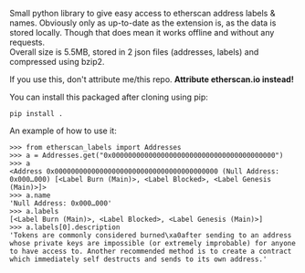 Small python library to give easy access to etherscan address labels & names. Obviously only as up-to-date as the extension is, as the data is stored locally. Though that does mean it works offline and without any requests. 
<br>Overall size is 5.5MB, stored in 2 json files (addresses, labels) and compressed using bzip2. 

If you use this, don't attribute me/this repo. **Attribute etherscan.io instead!**

You can install this packaged after cloning using pip:

```
pip install .
```

An example of how to use it:

```pycon
>>> from etherscan_labels import Addresses
>>> a = Addresses.get("0x0000000000000000000000000000000000000000")
>>> a
<Address 0x0000000000000000000000000000000000000000 (Null Address: 0x000…000) [<Label Burn (Main)>, <Label Blocked>, <Label Genesis (Main)>]>
>>> a.name
'Null Address: 0x000…000'
>>> a.labels
[<Label Burn (Main)>, <Label Blocked>, <Label Genesis (Main)>]
>>> a.labels[0].description
'Tokens are commonly considered burned\xa0after sending to an address whose private keys are impossible (or extremely improbable) for anyone to have access to. Another recommended method is to create a contract which immediately self destructs and sends to its own address.'

```
